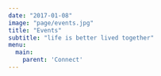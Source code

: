 ```yaml
---
date: "2017-01-08"
image: "page/events.jpg"
title: "Events"
subtitle: "life is better lived together"
menu:
  main:
    parent: 'Connect'
---
```

